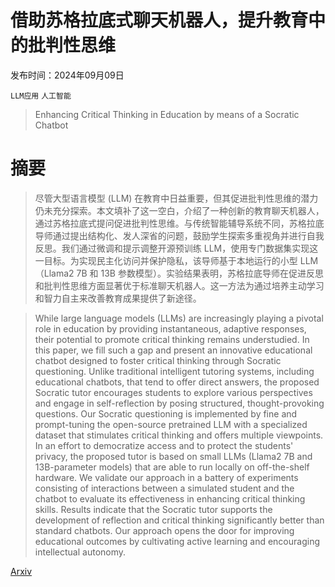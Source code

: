 # 借助苏格拉底式聊天机器人，提升教育中的批判性思维

发布时间：2024年09月09日

`LLM应用` `人工智能`

> Enhancing Critical Thinking in Education by means of a Socratic Chatbot

# 摘要

> 尽管大型语言模型 (LLM) 在教育中日益重要，但其促进批判性思维的潜力仍未充分探索。本文填补了这一空白，介绍了一种创新的教育聊天机器人，通过苏格拉底式提问促进批判性思维。与传统智能辅导系统不同，苏格拉底导师通过提出结构化、发人深省的问题，鼓励学生探索多重视角并进行自我反思。我们通过微调和提示调整开源预训练 LLM，使用专门数据集实现这一目标。为实现民主化访问并保护隐私，该导师基于本地运行的小型 LLM（Llama2 7B 和 13B 参数模型）。实验结果表明，苏格拉底导师在促进反思和批判性思维方面显著优于标准聊天机器人。这一方法为通过培养主动学习和智力自主来改善教育成果提供了新途径。

> While large language models (LLMs) are increasingly playing a pivotal role in education by providing instantaneous, adaptive responses, their potential to promote critical thinking remains understudied. In this paper, we fill such a gap and present an innovative educational chatbot designed to foster critical thinking through Socratic questioning. Unlike traditional intelligent tutoring systems, including educational chatbots, that tend to offer direct answers, the proposed Socratic tutor encourages students to explore various perspectives and engage in self-reflection by posing structured, thought-provoking questions. Our Socratic questioning is implemented by fine and prompt-tuning the open-source pretrained LLM with a specialized dataset that stimulates critical thinking and offers multiple viewpoints. In an effort to democratize access and to protect the students' privacy, the proposed tutor is based on small LLMs (Llama2 7B and 13B-parameter models) that are able to run locally on off-the-shelf hardware. We validate our approach in a battery of experiments consisting of interactions between a simulated student and the chatbot to evaluate its effectiveness in enhancing critical thinking skills. Results indicate that the Socratic tutor supports the development of reflection and critical thinking significantly better than standard chatbots. Our approach opens the door for improving educational outcomes by cultivating active learning and encouraging intellectual autonomy.

[Arxiv](https://arxiv.org/abs/2409.05511)